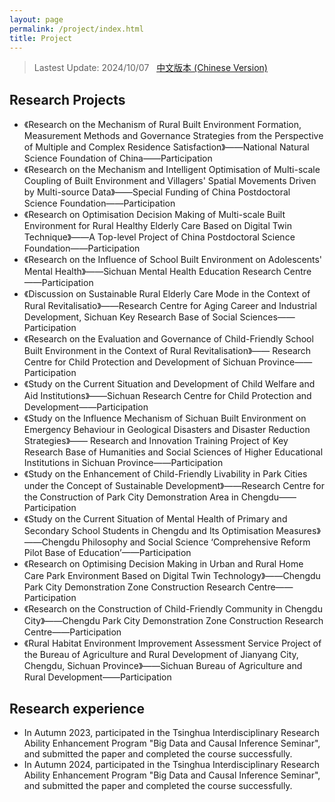 ```yaml
---
layout: page
permalink: /project/index.html
title: Project
---
```


> Lastest Update: 2024/10/07 &nbsp; [中文版本 (Chinese Version)](https://longyistar.github.io/file/project-zh/)

## Research Projects

- 《Research on the Mechanism of Rural Built Environment Formation, Measurement Methods and Governance Strategies from the Perspective of Multiple and Complex Residence Satisfaction》——National Natural Science Foundation of China——Participation
- 《Research on the Mechanism and Intelligent Optimisation of Multi-scale Coupling of Built Environment and Villagers' Spatial Movements Driven by Multi-source Data》——Special Funding of China Postdoctoral Science Foundation——Participation
- 《Research on Optimisation Decision Making of Multi-scale Built Environment for Rural Healthy Elderly Care Based on Digital Twin Technique》——A Top-level Project of China Postdoctoral Science Foundation——Participation
- 《Research on the Influence of School Built Environment on Adolescents' Mental Health》——Sichuan Mental Health Education Research Centre——Participation
- 《Discussion on Sustainable Rural Elderly Care Mode in the Context of Rural Revitalisatio》——Research Centre for Aging Career and Industrial Development, Sichuan Key Research Base of Social Sciences——Participation
- 《Research on the Evaluation and Governance of Child-Friendly School Built Environment in the Context of Rural Revitalisation》—— Research Centre for Child Protection and Development of Sichuan Province——Participation
- 《Study on the Current Situation and Development of Child Welfare and Aid Institutions》——Sichuan Research Centre for Child Protection and Development——Participation
- 《Study on the Influence Mechanism of Sichuan Built Environment on Emergency Behaviour in Geological Disasters and Disaster Reduction Strategies》—— Research and Innovation Training Project of Key Research Base of Humanities and Social Sciences of Higher Educational Institutions in Sichuan Province——Participation
- 《Study on the Enhancement of Child-Friendly Livability in Park Cities under the Concept of Sustainable Development》——Research Centre for the Construction of Park City Demonstration Area in Chengdu——Participation
- 《Study on the Current Situation of Mental Health of Primary and Secondary School Students in Chengdu and Its Optimisation Measures》——Chengdu Philosophy and Social Science ‘Comprehensive Reform Pilot Base of Education’——Participation
- 《Research on Optimising Decision Making in Urban and Rural Home Care Park Environment Based on Digital Twin Technology》——Chengdu Park City Demonstration Zone Construction Research Centre——Participation
- 《Research on the Construction of Child-Friendly Community in Chengdu City》——Chengdu Park City Demonstration Zone Construction Research Centre——Participation
- 《Rural Habitat Environment Improvement Assessment Service Project of the Bureau of Agriculture and Rural Development of Jianyang City, Chengdu, Sichuan Province》——Sichuan Bureau of Agriculture and Rural Development——Participation

## Research experience

- In Autumn 2023, participated in the Tsinghua Interdisciplinary Research Ability Enhancement Program "Big Data and Causal Inference Seminar", and submitted the paper and completed the course successfully.
- In Autumn 2024, participated in the Tsinghua Interdisciplinary Research Ability Enhancement Program "Big Data and Causal Inference Seminar", and submitted the paper and completed the course successfully.

